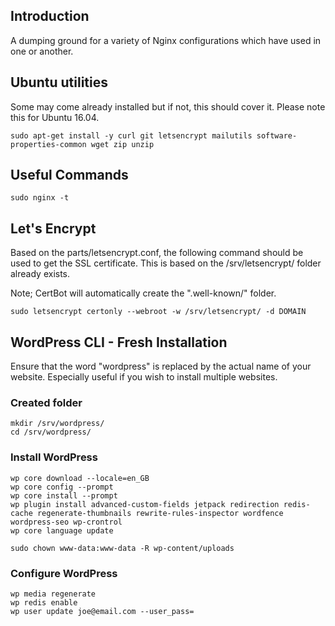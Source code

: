 ## Introduction

A dumping ground for a variety of Nginx configurations which have used in one or another.

## Ubuntu utilities

Some may come already installed but if not, this should cover it. Please note this for Ubuntu 16.04.

```
sudo apt-get install -y curl git letsencrypt mailutils software-properties-common wget zip unzip
```

## Useful Commands

```
sudo nginx -t
```

## Let's Encrypt

Based on the parts/letsencrypt.conf, the following command should be used to get the SSL certificate. This is based on the /srv/letsencrypt/ folder already exists.

Note; CertBot will automatically create the ".well-known/" folder.

```
sudo letsencrypt certonly --webroot -w /srv/letsencrypt/ -d DOMAIN
```

## WordPress CLI - Fresh Installation

Ensure that the word "wordpress" is replaced by the actual name of your website. Especially useful if you wish to install multiple websites.

### Created folder

```
mkdir /srv/wordpress/
cd /srv/wordpress/
```

### Install WordPress

```
wp core download --locale=en_GB
wp core config --prompt
wp core install --prompt
wp plugin install advanced-custom-fields jetpack redirection redis-cache regenerate-thumbnails rewrite-rules-inspector wordfence wordpress-seo wp-crontrol
wp core language update

sudo chown www-data:www-data -R wp-content/uploads
```

### Configure WordPress

```
wp media regenerate
wp redis enable
wp user update joe@email.com --user_pass=
```
